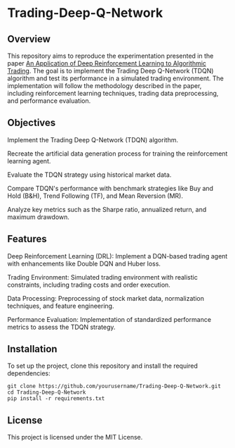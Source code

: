 # Trading-Deep-Q-Network

## Overview

This repository aims to reproduce the experimentation presented in the paper [An Application of Deep Reinforcement Learning to Algorithmic Trading](https://arxiv.org/pdf/2004.06627). The goal is to implement the Trading Deep Q-Network (TDQN) algorithm and test its performance in a simulated trading environment. The implementation will follow the methodology described in the paper, including reinforcement learning techniques, trading data preprocessing, and performance evaluation.

## Objectives

Implement the Trading Deep Q-Network (TDQN) algorithm.

Recreate the artificial data generation process for training the reinforcement learning agent.

Evaluate the TDQN strategy using historical market data.

Compare TDQN's performance with benchmark strategies like Buy and Hold (B&H), Trend Following (TF), and Mean Reversion (MR).

Analyze key metrics such as the Sharpe ratio, annualized return, and maximum drawdown.

## Features

Deep Reinforcement Learning (DRL): Implement a DQN-based trading agent with enhancements like Double DQN and Huber loss.

Trading Environment: Simulated trading environment with realistic constraints, including trading costs and order execution.

Data Processing: Preprocessing of stock market data, normalization techniques, and feature engineering.

Performance Evaluation: Implementation of standardized performance metrics to assess the TDQN strategy.

## Installation

To set up the project, clone this repository and install the required dependencies:
```
git clone https://github.com/yourusername/Trading-Deep-Q-Network.git
cd Trading-Deep-Q-Network
pip install -r requirements.txt
```

## License

This project is licensed under the MIT License.

